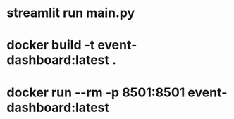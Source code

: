 # streamlit run main.py
# docker build -t event-dashboard:latest .
# docker run --rm -p 8501:8501 event-dashboard:latest
